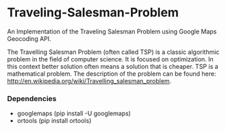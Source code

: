 # Traveling-Salesman-Problem
An Implementation of the Traveling Salesman Problem using Google Maps Geocoding API. 

The Travelling Salesman Problem (often called TSP) is a classic algorithmic problem in the field of computer science. It is focused on optimization. In this context better solution often means a solution that is cheaper. TSP is a mathematical problem.
The description of the problem can be found here:
   http://en.wikipedia.org/wiki/Travelling_salesman_problem.
   
### Dependencies
  - googlemaps (pip install -U googlemaps)
  - ortools (pip install ortools)
  
